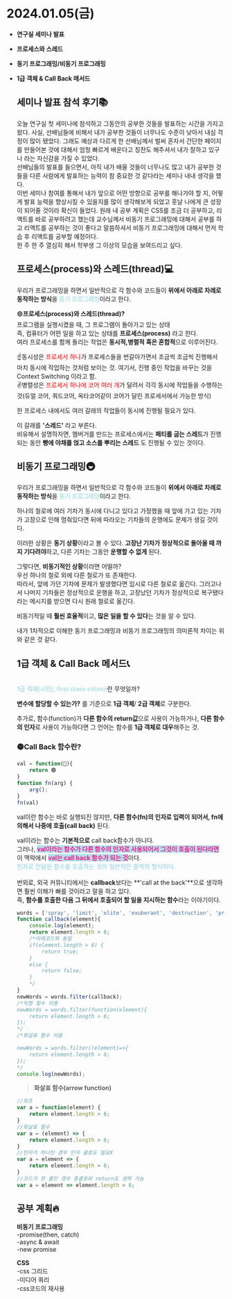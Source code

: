 <h1>2024.01.05(금)</h1>

<ul>

<li>

**연구실 세미나 발표**<br>
<li>

**프로세스와 스레드**
<li>

**동기 프로그래밍/비동기 프로그래밍**<br>
<li>

**1급 객체 & Call Back 메서드**
</ol>


<h2>세미나 발표 참석 후기📚</h2>
오늘 연구실 첫 세미나에 참석하고 그동안의 공부한 것들을 발표하는 시간을 가지고 왔다. 사실, 선배님들에 비해서 내가 공부한 것들이 너무나도 수준이 낮아서 내심 걱정이 많이 됐었다. 그래도 예상과 다르게 한 선배님께서 벌써 혼자서 간단한 페이지를 만들어본 것에 대해서 엄청 빠르게 배운다고 칭찬도 해주셔서 내가 잘하고 있구나 라는 자신감을 가질 수 있었다.<br>
선배님들의 발표를 들으면서, 아직 내가 배울 것들이 너무나도 많고
내가 공부한 것들을 다른 사람에게 발표하는 능력이 참 중요한 것 같다라는 세미나 내내 생각을 했다.<br>
이번 세미나 참여를 통해서 내가 앞으로 어떤 방향으로 공부를 해나가야 할 지, 어떻게 발표 능력을 향상시킬 수 있을지를 많이 생각해보게 되었고 훗날 나에게 큰 성장이 되어줄 것이라 확신이 들었다. 원래 내 공부 계획은 CSS를 조금 더 공부하고, 리액트를 바로 공부하려고 했는데 교수님께서 비동기 프로그래밍에 대해서 공부를 하고 리액트를 공부하는 것이 좋다고 말씀하셔서 비동기 프로그래밍에 대해서 먼저 학습 후 리액트를 공부할 예정이다.<br>
한 주 한 주 열심히 해서 학부생 그 이상의 모습을 보여드리고 싶다. 


<h2>프로세스(process)와 스레드(thread)💻</h2>

 우리가 프로그래밍을 하면서 일반적으로 각 함수와 코드들이
 **위에서 아래로 차례로 동작하는 방식**을 <span style="color:powderblue"> **동기 프로그래밍**</span>이라고 한다.<br>

🟢<strong>프로세스(process)와 스레드(thread)?</strong><br>
프로그램을 실행시켰을 때, 그 프로그램이 돌아가고 있는 상태<br> 즉, 컴퓨터가 어떤 일을 하고 있는 상태를 **프로세스(process)** 라고 한다.<br>
여러 프로세스를 함께 돌리는 작업은 **동시적,병렬적 혹은 혼합적**으로 이루어진다.<br>    

☝️동시성은 <span style="color:red">프로세서 하나</span>가 프로세스들을 번갈아가면서 조금씩 조금씩 진행해서 마치 동시에 작업하는 것처럼 보이는 것. 여기서, 진행 중인 작업을 바꾸는 것을 Context Switching 이라고 함.<br>
✌️병렬성은 <span style="color:red">프로세서 하나에 코어 여러 개</span>가 달려서 각각 동시에 작업들을 수행하는 것(듀얼 코어, 쿼드코어, 옥타코어같이 코어가 달린 프로세서에서 가능한 방식)

한 프로세스 내에서도 여러 갈래의 작업들이 
동시에 진행될 필요가 있다.

이 갈래를 **'스레드'** 라고 부른다.<br>
비유해서 설명하자면, 햄버거를 만드는 프로세스에서는
<strong>패티를 굽는 스레드</strong>가 진행되는 동안
<strong>빵에 야채를 얹고 소스를 뿌리는
스레드</strong> 도 진행될 수 있는 것이다.

<h2>비동기 프로그래밍🚇</h2>

 우리가 프로그래밍을 하면서 일반적으로 각 함수와 코드들이
 **위에서 아래로 차례로 동작하는 방식**을 <span style="color:powderblue; font-weight:bold">동기 프로그래밍</span>이라고 한다.<br>

 하나의 철로에 여러 기차가 동시에 다니고 있다고 가정했을 때 앞에 가고 있는 기차가 고장으로 인해 멈춰있다면 뒤에 따라오는 기차들의 운행에도 문제가 생길 것이다. <br>

 이러한 상황은 **동기 상황**이라고 볼 수 있다. **고장난 기차가 정상적으로 돌아올 때 까지 기다려야**하고, 다른 기차는 그동안 **운행할 수 없게** 된다. <br>

 그렇다면, **비동기적인 상황**이라면 어떨까?<br>
 우선 하나의 철로 외에 다른 철로가 또 존재한다.<br>
 따라서, 앞에 가던 기차에 문제가 발생했다면 임시로 다른 철로로 옮긴다. 그러고나서 나머지 기차들은 정상적으로 운행을 하고, 고장났던 기차가 정상적으로 복구됐다 라는 메시지를 받으면 다시 원래 철로로 옮긴다.

 비동기적일 때 **훨씬 효율적**이고, **많은 일을 할 수 있다**는 것을 알 수 있다.

 내가 1차적으로 이해한 동기 프로그래밍과 비동기 프로그래밍의 의미론적 차이는 위와 같은 것 같다. 

<h2>1급 객체 & Call Back 메서드📞</h2>
<br>
<span style="color:powderblue; font-weight:bold">1급 객체(시민), first class citizen</span>란 무엇일까?

**변수에 할당할 수 있는가?** 를 기준으로 **1급 객체**/ **2급 객체**로 구분한다.

추가로, 함수(function)가 **다른 함수의 return값**으로 사용이 가능하거나, **다른 함수의 인자**로 사용이 가능하다면 그 언어는 함수를 **1급 객체로 대우**해주는 것.

<h3>🟡Call Back 함수란?</h3>

~~~javascript
val = function(🔴){
    return 🟢
}
function fn(arg) {
    arg();
}
fn(val)
~~~
val이란 함수는 바로 실행되진 않지만, **다른 함수(fn)의 인자로 입력이 되어서, fn에 의해서 나중에 호출(call back)** 된다.<br>

val이라는 함수는 **기본적으로** call back함수가 아니다.<br>
그러나, <span style="background-color:powderblue;color:deeppink">**val이라는 함수가 다른 함수의 인자로 사용되어서 그것이 호출이 된다라면**</span> 이 맥락에서  <span style="background-color:powderblue;color:deeppink">**val는 call back 함수가 되는 것**</span>이다.<br>
<span style="color:skyblue">인자로 전달된 함수를 호출하는 것이 일반적인 콜백의 형식이다.</span><br><br>
번외로, 외국 커뮤니티에서는 **callback**보다는 **'call at the back'**으로 생각하면 훨씬 이해가 빠를 것이라고 말을 하고 있다.<br>
즉, **함수를 호출한 다음 그 뒤에서 호출되어 할 일을 지시하는 함수**라는 이야기이다.

~~~javascript
words = ['spray', 'limit', 'elite', 'exuberant', 'destruction', 'present'];
function callback(element){
    console.log(element);
    return element.length > 6;
    /*아래코드와 동일
    if(element.length > 6) {
        return true;
    }
    else {
        return false;
    }
    */
}
newWords = words.filter(callback);
/*익명 함수 이용
newWords = words.filter(function(element){
    return element.length > 6;
});
*/
/*화살표 함수 이용

newWords = words.filter((element)=>{
    return element.length > 6;
});
*/
console.log(newWords);
~~~

> <strong>화살표 함수(arrow function)</strong><br>
~~~javascript
//최초
var a = function(element) {
    return element.length > 6;
} 
//화살표 함수
var a = (element) => {
    return element.length > 6;
}
//인자가 하나인 경우 인자 괄호도 필요X
var a = element => {
    return element.length > 6;
}
//코드가 한 줄인 경우 중괄호와 return도 생략 가능
var a = element => element.length > 6;
~~~

<h2>공부 계획🔥</h2>

**비동기 프로그래밍**<br>
-promise(then, catch)<br>
-async & await<br>
-new promise<br>

**CSS**<br>
-css 그리드<br>
-미디어 쿼리<br>
-css코드의 재사용<br>